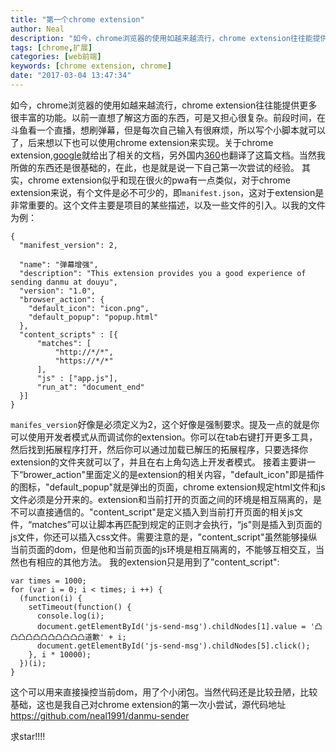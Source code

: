 ```yaml
---
title: "第一个chrome extension"
author: Neal
description: "如今，chrome浏览器的使用如越来越流行，chrome extension往往能提供更多很丰富的功能。以前一直想了解这方面的东西，可是又担心很复杂。前段时间，在斗鱼看一个直播，想刷弹幕，但是每次自己输入有很麻烦，所以写个小脚本就可以了，后来想以下也可以使用chrome extension来实现。关于chrome extension,google就给出了相关的文档，另外国内360也翻译了这篇文档。当"
tags: [chrome,扩展]
categories: [web前端]
keywords: [chrome extension, chrome]
date: "2017-03-04 13:47:34"
---
```

如今，chrome浏览器的使用如越来越流行，chrome extension往往能提供更多很丰富的功能。以前一直想了解这方面的东西，可是又担心很复杂。前段时间，在斗鱼看一个直播，想刷弹幕，但是每次自己输入有很麻烦，所以写个小脚本就可以了，后来想以下也可以使用chrome extension来实现。关于chrome extension,[google](https://developer.chrome.com/extensions)就给出了相关的文档，另外国内[360](http://open.chrome.360.cn/extension_dev/overview.html)也翻译了这篇文档。当然我所做的东西还是很基础的，在此，也是就是说一下自己第一次尝试的经验。
其实，chrome extension似乎和现在很火的pwa有一点类似，对于chrome extension来说，有个文件是必不可少的，即`manifest.json`，这对于extension是非常重要的。这个文件主要是项目的某些描述，以及一些文件的引入。以我的文件为例：
```
{
  "manifest_version": 2,

  "name": "弹幕增强",
  "description": "This extension provides you a good experience of sending danmu at douyu",
  "version": "1.0",
  "browser_action": {
    "default_icon": "icon.png",
    "default_popup": "popup.html"
  },
  "content_scripts" : [{
      "matches": [
          "http://*/*",
          "https://*/*"
      ],
      "js" : ["app.js"],
      "run_at": "document_end"
  }]
}
```
`manifes_version`好像是必须定义为2，这个好像是强制要求。提及一点的就是你可以使用开发者模式从而调试你的extension。你可以在tab右键打开更多工具，然后找到拓展程序打开，然后你可以通过加载已解压的拓展程序，只要选择你extension的文件夹就可以了，并且在右上角勾选上开发者模式。
接着主要讲一下“brower_action"里面定义的是extension的相关内容，"default_icon"即是插件的图标，"default_popup"就是弹出的页面，chrome extension规定html文件和js文件必须是分开来的。extension和当前打开的页面之间的环境是相互隔离的，是不可以直接通信的。"content_script"是定义插入到当前打开页面的相关js文件，“matches”可以让脚本再匹配到规定的正则才会执行，“js"则是插入到页面的js文件，你还可以插入css文件。需要注意的是，"content_script"虽然能够操纵当前页面的dom，但是他和当前页面的js环境是相互隔离的，不能够互相交互，当然也有相应的其他方法。
我的extension只是用到了”content_script":
```
var times = 1000;
for (var i = 0; i < times; i ++) {
  (function(i) {
    setTimeout(function() {
      console.log(i);
      document.getElementById('js-send-msg').childNodes[1].value = '凸凸凸凸凸凸凸凸凸凸凸道歉' + i;
      document.getElementById('js-send-msg').childNodes[5].click();
    }, i * 10000);
  })(i);
}
```
这个可以用来直接操控当前dom，用了个小闭包。当然代码还是比较丑陋，比较基础，这也是我自己对chrome extension的第一次小尝试，源代码地址 https://github.com/neal1991/danmu-sender

求star!!!!